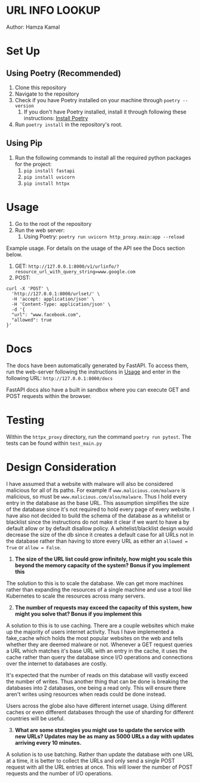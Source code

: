 # URL INFO LOOKUP
Author: Hamza Kamal

# Set Up

## Using Poetry (Recommended)
1. Clone this repository
2. Navigate to the repository
3. Check if you have Poetry installed on your machine through `poetry --version`
   1. If you don't have Poetry installed, install it through following these instructions: [Install Poetry](https://python-poetry.org/docs/#installation)
4. Run `poetry install` in the repository's root.

## Using Pip
1. Run the following commands to install all the required python packages for the project:
   1. `pip install fastapi`
   2. `pip install uvicorn`
   3. `pip install httpx`

# Usage

1. Go to the root of the repository
2. Run the web server:
   1. Using Poetry: `poetry run uvicorn http_proxy.main:app --reload`

Example usage. For details on the usage of the API see the Docs section below.
1. GET: `http://127.0.0.1:8000/v1/urlinfo/?resource_url_with_query_string=www.google.com`
2. POST: 
```
curl -X 'POST' \
  'http://127.0.0.1:8000/urlset/' \
  -H 'accept: application/json' \
  -H 'Content-Type: application/json' \
  -d '{
  "url": "www.facebook.com",
  "allowed": true
}'
```

# Docs

The docs have been automatically generated by FastAPI. To access them, run the web-server following the instructions in [Usage](#usage) and enter in the following URL:
`http://127.0.0.1:8000/docs`

FastAPI docs also have a built in sandbox where you can execute GET and POST requests within the browser.


# Testing

Within the `httpx_proxy` directory, run the command `poetry run pytest`. The tests can be found within `test_main.py`

# Design Consideration

I have assumed that a website with malware will also be considered malicious for all of its paths. For example if `www.malicious.com/malware` is malicious, so must be `www.malicious.com/also/malware`. Thus I hold every entry in the database as the base URL. This assumption simplifies the size of the database since it's not required to hold every page of every website. I have also not decided to build the schema of the database as a whitelist or blacklist since the instructions do not make it clear if we want to have a by default allow or by default disallow policy. A whitelist/blacklist design would decrease the size of the db since it creates a default case for all URLs not in the database rather than having to store every URL as either an `allowed = True` or `allow = False`.

1. **The size of the URL list could grow infinitely, how might you scale this beyond the
memory capacity of the system? Bonus if you implement this**

The solution to this is to scale the database. We can get more machines rather than expanding the resources of a single machine and use a tool like Kubernetes to scale the resources across many servers.  

2. **The number of requests may exceed the capacity of this system, how might you solve
that? Bonus if you implement this**

A solution to this is to use caching. There are a couple websites which make up the majority of users internet activity. Thus I have implemented a fake_cache which holds the most popular websites on the web and tells whether they are deemed malware or not. Whenever a GET request queries a URL which matches it's base URL with an entry in the cache, it uses the cache rather than query the database since I/O operations and connections over the internet to databases are costly.

It's expected that the number of reads on this database will vastly exceed the number of writes. Thus another thing that can be done is breaking the databases into 2 databases, one being a read only. This will ensure there aren't writes using resources when reads could be done instead.

Users across the globe also have different internet usage. Using different caches or even different databases through the use of sharding for different countries will be useful.

3. **What are some strategies you might use to update the service with new URLs? Updates
may be as many as 5000 URLs a day with updates arriving every 10 minutes.**

A solution is to use batching. Rather than update the database with one URL at a time, it is better to collect the URLs and only send a single POST request with all the URL entries at once. This will lower the number of POST requests and the number of I/O operations.